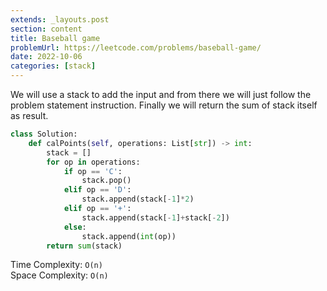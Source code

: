 ```yaml
---
extends: _layouts.post
section: content
title: Baseball game
problemUrl: https://leetcode.com/problems/baseball-game/
date: 2022-10-06
categories: [stack]
---
```


We will use a stack to add the input and from there we will just follow the problem statement instruction. Finally we will return the sum of stack itself as result.

```python
class Solution:
    def calPoints(self, operations: List[str]) -> int:
        stack = []
        for op in operations:
            if op == 'C':
                stack.pop()
            elif op == 'D':
                stack.append(stack[-1]*2)
            elif op == '+':
                stack.append(stack[-1]+stack[-2])
            else:
                stack.append(int(op))
        return sum(stack)
```

Time Complexity: `O(n)` <br/>
Space Complexity: `O(n)`